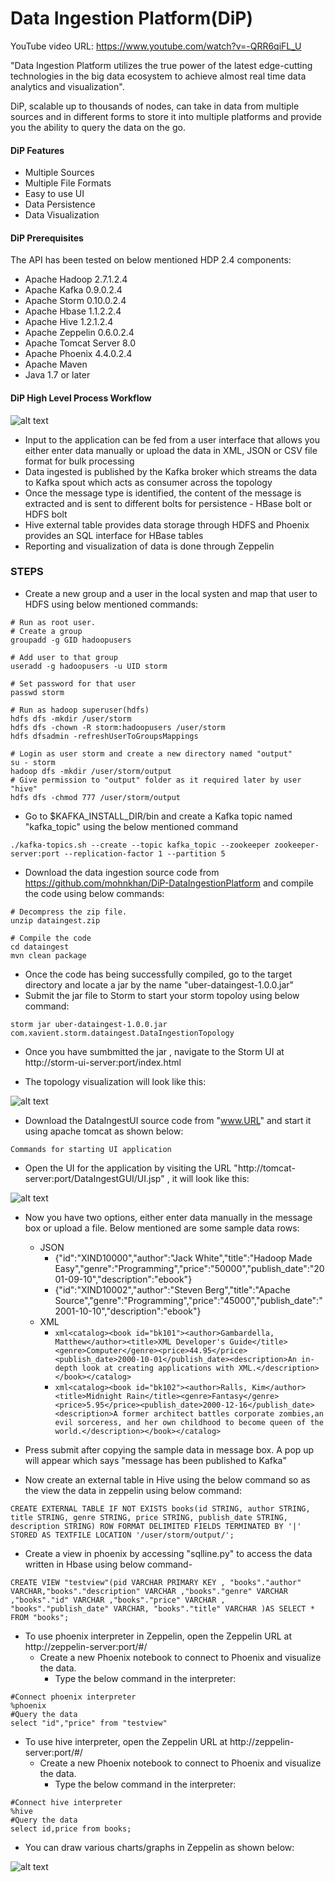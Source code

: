 # Data Ingestion Platform(DiP)

YouTube video URL: https://www.youtube.com/watch?v=-QRR6qiFL_U

"Data Ingestion Platform utilizes the true power of the latest edge-cutting technologies in the big data ecosystem to achieve almost real time data analytics and visualization".

DiP, scalable up to thousands of nodes, can take in data from multiple sources and in different forms to store it into multiple platforms and provide you the ability to query the data on the go.

#### DiP Features

  - Multiple Sources
  - Multiple File Formats
  - Easy to use UI
  - Data Persistence
  - Data Visualization

#### DiP Prerequisites 
The API has been tested on below mentioned HDP 2.4 components:
- Apache Hadoop 2.7.1.2.4
- Apache Kafka 0.9.0.2.4	
- Apache Storm 0.10.0.2.4
- Apache Hbase 1.1.2.2.4
- Apache Hive 1.2.1.2.4
- Apache Zeppelin 0.6.0.2.4
- Apache Tomcat Server 8.0
- Apache Phoenix 4.4.0.2.4
- Apache Maven 
- Java 1.7 or later

#### DiP High Level Process Workflow

![alt text](https://github.com/mohnkhan/DiP-DataIngestionPlatform/tree/master/src/main/resources/images/architecture.PNG "Application Architecture") 

- Input to the application can be fed from a user interface that allows you either enter data manually or upload the data in XML, JSON or CSV file format for bulk processing
- Data ingested is published by the Kafka broker which streams the data to Kafka spout which acts as consumer across the topology
- Once the message type is identified, the content of the message is extracted and is sent to different bolts for persistence - HBase bolt or HDFS bolt
- Hive external table provides data storage through HDFS and Phoenix provides an SQL interface for HBase tables
- Reporting and visualization  of data is done through Zeppelin

### STEPS
  - Create a new group and a user in the local systen and map that user to HDFS using below mentioned commands:
```
# Run as root user.
# Create a group
groupadd -g GID hadoopusers

# Add user to that group
useradd -g hadoopusers -u UID storm

# Set password for that user
passwd storm

# Run as hadoop superuser(hdfs)
hdfs dfs -mkdir /user/storm
hdfs dfs -chown -R storm:hadoopusers /user/storm
hdfs dfsadmin -refreshUserToGroupsMappings

# Login as user storm and create a new directory named "output"
su - storm
hadoop dfs -mkdir /user/storm/output
# Give permission to "output" folder as it required later by user "hive"
hdfs dfs -chmod 777 /user/storm/output
``` 

- Go to $KAFKA_INSTALL_DIR/bin and create a Kafka topic named "kafka_topic" using the below mentioned command
```
./kafka-topics.sh --create --topic kafka_topic --zookeeper zookeeper-server:port --replication-factor 1 --partition 5
```

- Download the data ingestion source code from https://github.com/mohnkhan/DiP-DataIngestionPlatform and compile the code using below commands:

```
# Decompress the zip file.
unzip dataingest.zip

# Compile the code
cd dataingest
mvn clean package
```

- Once the code has being successfully compiled, go to the target directory and locate a jar by the name "uber-dataingest-1.0.0.jar"
- Submit the jar file to Storm to start your storm topoloy using below command:

```
storm jar uber-dataingest-1.0.0.jar com.xavient.storm.dataingest.DataIngestionTopology
```

- Once you have sumbmitted the jar , navigate to the Storm UI at http://storm-ui-server:port/index.html

- The topology visualization will look like this:

![alt text](https://github.com/mohnkhan/DiP-DataIngestionPlatform/tree/master/src/main/resources/images/toplogy.PNG "Logo Title Text 1") 

- Download the DataIngestUI source code from "www.URL" and start it using apache tomcat as shown below:

```
Commands for starting UI application
```

- Open the UI for the application by visiting the URL "http://tomcat-server:port/DataIngestGUI/UI.jsp" , it will look like this:

![alt text](https://github.com/mohnkhan/DiP-DataIngestionPlatform/tree/master/src/main/resources/images/file-picker.PNG "File Picker") 

- Now you have two options, either enter data manually in the message box or upload a file. Below mentioned are some sample data rows:
    - JSON
        - {"id":"XIND10000","author":"Jack White","title":"Hadoop Made Easy","genre":"Programming","price":"50000","publish_date":"2001-09-10","description":"ebook"}
        - {"id":"XIND10002","author":"Steven Berg","title":"Apache Source","genre":"Programming","price":"45000","publish_date":"2001-10-10","description":"ebook"}
    - XML
       -    ```xml<catalog><book id="bk101"><author>Gambardella, Matthew</author><title>XML Developer's Guide</title><genre>Computer</genre><price>44.95</price><publish_date>2000-10-01</publish_date><description>An in-depth look at creating applications with XML.</description></book></catalog>```
       -    ```xml<catalog><book id="bk102"><author>Ralls, Kim</author><title>Midnight Rain</title><genre>Fantasy</genre><price>5.95</price><publish_date>2000-12-16</publish_date><description>A former architect battles corporate zombies,an evil sorceress, and her own childhood to become queen of the world.</description></book></catalog>```

-   Press submit after copying the sample data in message box. A pop up will appear which says "message has been published to Kafka"

- Now create an external table in Hive using the below command so as the view the data in zeppelin using below command:

```
CREATE EXTERNAL TABLE IF NOT EXISTS books(id STRING, author STRING, title STRING, genre STRING, price STRING, publish_date STRING, description STRING) ROW FORMAT DELIMITED FIELDS TERMINATED BY '|' STORED AS TEXTFILE LOCATION '/user/storm/output/';
```
- Create a view in phoenix by accessing "sqlline.py" to access the data written in Hbase using below command-

```
CREATE VIEW "testview"(pid VARCHAR PRIMARY KEY , "books"."author" VARCHAR,"books"."description" VARCHAR ,"books"."genre" VARCHAR ,"books"."id" VARCHAR ,"books"."price" VARCHAR , "books"."publish_date" VARCHAR, "books"."title" VARCHAR )AS SELECT * FROM "books";
```
- To use phoenix interpreter in Zeppelin, open the Zeppelin URL at http://zeppelin-server:port/#/
    - Create a new Phoenix notebook to connect to Phoenix and visualize the data.
        - Type the below command in the interpreter:
```
#Connect phoenix interpreter
%phoenix
#Query the data
select "id","price" from "testview"
```

- To use hive interpreter, open the Zeppelin URL at http://zeppelin-server:port/#/
    -   Create a new Phoenix notebook to connect to Phoenix and visualize the data.
        -   Type the below command in the interpreter:
```
#Connect hive interpreter
%hive
#Query the data
select id,price from books;
```

- You can draw various charts/graphs in Zeppelin as shown below:
 
![alt text](https://github.com/mohnkhan/DiP-DataIngestionPlatform/tree/master/src/main/resources/images/zeppelin-reports.PNG "Reports") 
